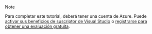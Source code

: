 
> [!NOTE]
> Para completar este tutorial, deberá tener una cuenta de Azure. Puede <a href="https://azure.microsoft.com/pricing/member-offers/msdn-benefits-details/" target="_blank">activar sus beneficios de suscriptor de Visual Studio</a> o <a href="https://azure.microsoft.com/pricing/free-trial/" target="_blank">registrarse para obtener una evaluación gratuita</a>.
> 
> 

